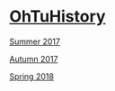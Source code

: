 # [OhTuHistory](https://github.com/ohtu-ohjaajat/OhTuHistory/wiki)

[Summer 2017](https://github.com/Jakousa/OhTuHistory/wiki/Summer-2017)

[Autumn 2017](https://github.com/Jakousa/OhTuHistory/wiki/Autumn-2017)

[Spring 2018](https://github.com/ohtu-ohjaajat/OhTuHistory/blob/master/spring2018.md)
